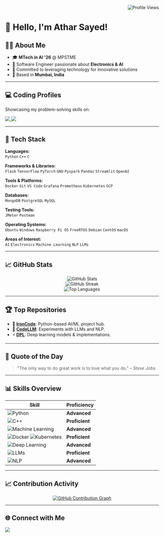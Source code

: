 <!-- Profile Views -->
<p align="right">
  <img src="https://profile-counter.glitch.me/AtharSayed/count.svg" alt="Profile Views" />
</p>

# 👋 Hello, I'm Athar Sayed!

## 👨‍💻 About Me
- 🎓 **MTech in AI '26** @ MPSTME  
- 💼 Software Engineer passionate about **Electronics & AI**  
- 🌟 Committed to leveraging technology for innovative solutions  
- 📍 Based in **Mumbai, India**

---

## 💻 Coding Profiles
Showcasing my problem-solving skills on:

<p>
  <a href="https://leetcode.com/u/Athar_Stark/">
    <img src="https://img.shields.io/badge/LeetCode-000000?style=for-the-badge&logo=leetcode&logoColor=yellow" />
  </a>
  <a href="https://www.hackerrank.com/profile/sayedathar242">
    <img src="https://img.shields.io/badge/HackerRank-2EC866?style=for-the-badge&logo=hackerrank&logoColor=white" />
  </a>
</p>

---

## 🔧 Tech Stack

**Languages:**  
`Python` `C++` `C`   

**Frameworks & Libraries:**  
`Flask` `TensorFlow` `PyTorch` `GNU` `Pyspark` `Pandas` `Streamlit` `OpenAI`

**Tools & Platforms:**  
`Docker` `Git` `VS Code` `Grafana` `Prometheus` `Kubernetes` `GCP`

**Databases:**  
`MongoDB` `PostgreSQL` `MySQL`

**Testing Tools:**  
`JMeter` `Postman`

**Operating Systems:**  
`Ubuntu` `Windows` `Raspberry Pi OS` `FreeRTOS` `Debian` `CentOS` `macOS`

**Areas of Interest:**  
`AI` `Electronics` `Machine Learning` `NLP` `LLMs`

---

## 📈 GitHub Stats

<p align="center">
  <img src="https://github-readme-stats.vercel.app/api?username=AtharSayed&show_icons=true&theme=radical" alt="GitHub Stats" />
  <br />
  <img src="https://github-readme-streak-stats.herokuapp.com/?user=AtharSayed&theme=radical" alt="GitHub Streak" />
  <br />
  <img src="https://github-readme-stats.vercel.app/api/top-langs/?username=AtharSayed&layout=compact&theme=radical" alt="Top Languages" />
</p>

---

## 🏆 Top Repositories

- 🚀 [**IronCode**](https://github.com/AtharSayed/IronCode): Python-based AI/ML project hub.  
- 📡 [**CodeLLM**](https://github.com/AtharSayed/CodeLLM): Experiments with LLMs and NLP.  
- ⚡ [**DPL**](https://github.com/AtharSayed/DPL): Deep learning models & implementations.

---

## 💬 Quote of the Day

> "The only way to do great work is to love what you do." – *Steve Jobs*

---

## 📊 Skills Overview

| Skill                          | Proficiency |
|-------------------------------|-------------|
| ![Python](https://img.shields.io/badge/Python-80%25-blue) | **Advanced** |
| ![C++](https://img.shields.io/badge/C%2B%2B-70%25-orange) | **Proficient** |
| ![Machine Learning](https://img.shields.io/badge/Machine_Learning-80%25-red) | **Advanced** |
| ![Docker](https://img.shields.io/badge/Docker-75%25-2496ED) ![Kubernetes](https://img.shields.io/badge/Kubernetes-70%25-326CE5) | **Proficient** |
| ![Deep Learning](https://img.shields.io/badge/Deep_Learning-80%25-9cf) | **Advanced** |
| ![LLMs](https://img.shields.io/badge/LLMs-75%25-yellow) | **Proficient** |
| ![NLP](https://img.shields.io/badge/NLP-80%25-brightgreen) | **Advanced** |

---

## 📈 Contribution Activity

<p align="center">
  <a href="https://github.com/Ashutosh00710/github-readme-activity-graph">
    <img src="https://github-readme-activity-graph.vercel.app/graph?username=AtharSayed&theme=react-dark&hide_border=true&area=true" alt="GitHub Contribution Graph" />
  </a>
</p>

---

## 🌐 Connect with Me

<p>
  <a href="https://www.linkedin.com/in/athar-sayed-8a6693202">
    <img src="https://img.shields.io/badge/LinkedIn-0077B5?style=for-the-badge&logo=linkedin&logoColor=white" />
  </a>
</p>
